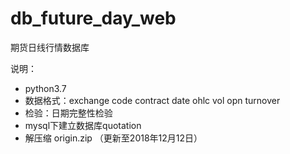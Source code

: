 # db_future_day_web
期货日线行情数据库

说明：
- python3.7
- 数据格式：exchange code contract date ohlc vol opn turnover
- 检验：日期完整性检验
- mysql下建立数据库quotation
- 解压缩 origin.zip （更新至2018年12月12日）
